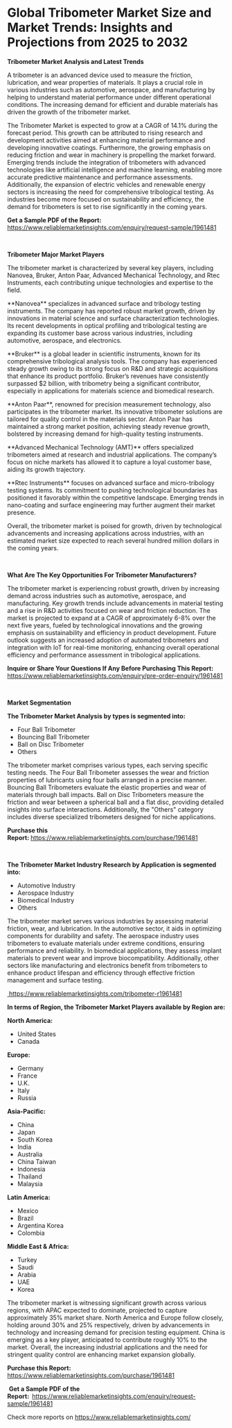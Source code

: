<p><h1>Global Tribometer Market Size and Market Trends: Insights and Projections from 2025 to 2032</h1></p><p><strong>Tribometer Market Analysis and Latest Trends</strong></p>
<p><p>A tribometer is an advanced device used to measure the friction, lubrication, and wear properties of materials. It plays a crucial role in various industries such as automotive, aerospace, and manufacturing by helping to understand material performance under different operational conditions. The increasing demand for efficient and durable materials has driven the growth of the tribometer market.</p><p>The Tribometer Market is expected to grow at a CAGR of 14.1% during the forecast period. This growth can be attributed to rising research and development activities aimed at enhancing material performance and developing innovative coatings. Furthermore, the growing emphasis on reducing friction and wear in machinery is propelling the market forward. Emerging trends include the integration of tribometers with advanced technologies like artificial intelligence and machine learning, enabling more accurate predictive maintenance and performance assessments. Additionally, the expansion of electric vehicles and renewable energy sectors is increasing the need for comprehensive tribological testing. As industries become more focused on sustainability and efficiency, the demand for tribometers is set to rise significantly in the coming years.</p></p>
<p><strong>Get a Sample PDF of the Report:&nbsp;</strong> <a href="https://www.reliablemarketinsights.com/enquiry/request-sample/1961481?utm_campaign=2442&utm_medium=2&utm_source=Github&utm_content=ia&utm_term=28022025&utm_id=tribometer">https://www.reliablemarketinsights.com/enquiry/request-sample/1961481</a></p>
<p>&nbsp;</p>
<p><strong>Tribometer Major Market Players</strong></p>
<p><p>The tribometer market is characterized by several key players, including Nanovea, Bruker, Anton Paar, Advanced Mechanical Technology, and Rtec Instruments, each contributing unique technologies and expertise to the field.</p><p>**Nanovea** specializes in advanced surface and tribology testing instruments. The company has reported robust market growth, driven by innovations in material science and surface characterization technologies. Its recent developments in optical profiling and tribological testing are expanding its customer base across various industries, including automotive, aerospace, and electronics.</p><p>**Bruker** is a global leader in scientific instruments, known for its comprehensive tribological analysis tools. The company has experienced steady growth owing to its strong focus on R&D and strategic acquisitions that enhance its product portfolio. Bruker’s revenues have consistently surpassed $2 billion, with tribometry being a significant contributor, especially in applications for materials science and biomedical research.</p><p>**Anton Paar**, renowned for precision measurement technology, also participates in the tribometer market. Its innovative tribometer solutions are tailored for quality control in the materials sector. Anton Paar has maintained a strong market position, achieving steady revenue growth, bolstered by increasing demand for high-quality testing instruments.</p><p>**Advanced Mechanical Technology (AMT)** offers specialized tribometers aimed at research and industrial applications. The company’s focus on niche markets has allowed it to capture a loyal customer base, aiding its growth trajectory.</p><p>**Rtec Instruments** focuses on advanced surface and micro-tribology testing systems. Its commitment to pushing technological boundaries has positioned it favorably within the competitive landscape. Emerging trends in nano-coating and surface engineering may further augment their market presence.</p><p>Overall, the tribometer market is poised for growth, driven by technological advancements and increasing applications across industries, with an estimated market size expected to reach several hundred million dollars in the coming years.</p></p>
<p>&nbsp;</p>
<p><strong>What Are The Key Opportunities For Tribometer Manufacturers?</strong></p>
<p><p>The tribometer market is experiencing robust growth, driven by increasing demand across industries such as automotive, aerospace, and manufacturing. Key growth trends include advancements in material testing and a rise in R&D activities focused on wear and friction reduction. The market is projected to expand at a CAGR of approximately 6-8% over the next five years, fueled by technological innovations and the growing emphasis on sustainability and efficiency in product development. Future outlook suggests an increased adoption of automated tribometers and integration with IoT for real-time monitoring, enhancing overall operational efficiency and performance assessment in tribological applications.</p></p>
<p><strong>Inquire or Share Your Questions If Any Before Purchasing This Report:</strong> <a href="https://www.reliablemarketinsights.com/enquiry/pre-order-enquiry/1961481?utm_campaign=2442&utm_medium=2&utm_source=Github&utm_content=ia&utm_term=28022025&utm_id=tribometer">https://www.reliablemarketinsights.com/enquiry/pre-order-enquiry/1961481</a></p>
<p>&nbsp;</p>
<p><strong>Market Segmentation</strong></p>
<p><strong>The Tribometer Market Analysis by types is segmented into:</strong></p>
<p><ul><li>Four Ball Tribometer</li><li>Bouncing Ball Tribometer</li><li>Ball on Disc Tribometer</li><li>Others</li></ul></p>
<p><p>The tribometer market comprises various types, each serving specific testing needs. The Four Ball Tribometer assesses the wear and friction properties of lubricants using four balls arranged in a precise manner. Bouncing Ball Tribometers evaluate the elastic properties and wear of materials through ball impacts. Ball on Disc Tribometers measure the friction and wear between a spherical ball and a flat disc, providing detailed insights into surface interactions. Additionally, the "Others" category includes diverse specialized tribometers designed for niche applications.</p></p>
<p><strong>Purchase this Report:&nbsp;</strong><a href="https://www.reliablemarketinsights.com/purchase/1961481?utm_campaign=2442&utm_medium=2&utm_source=Github&utm_content=ia&utm_term=28022025&utm_id=tribometer">https://www.reliablemarketinsights.com/purchase/1961481</a></p>
<p>&nbsp;</p>
<p><strong>The Tribometer Market Industry Research by Application is segmented into:</strong></p>
<p><ul><li>Automotive Industry</li><li>Aerospace Industry</li><li>Biomedical Industry</li><li>Others</li></ul></p>
<p><p>The tribometer market serves various industries by assessing material friction, wear, and lubrication. In the automotive sector, it aids in optimizing components for durability and safety. The aerospace industry uses tribometers to evaluate materials under extreme conditions, ensuring performance and reliability. In biomedical applications, they assess implant materials to prevent wear and improve biocompatibility. Additionally, other sectors like manufacturing and electronics benefit from tribometers to enhance product lifespan and efficiency through effective friction management and surface testing.</p></p>
<p><a href="https://www.reliablemarketinsights.com/tribometer-r1961481?utm_campaign=2442&utm_medium=2&utm_source=Github&utm_content=ia&utm_term=28022025&utm_id=tribometer">&nbsp;https://www.reliablemarketinsights.com/tribometer-r1961481</a></p>
<p><strong>In terms of Region, the Tribometer Market Players available by Region are:</strong></p>
<p>
    <p> <strong> North America: </strong>
        <ul>
            <li>United States</li>
            <li>Canada</li>
        </ul>
        </p> 
    <p> <strong> Europe: </strong>
        <ul>
            <li>Germany</li>
            <li>France</li>
            <li>U.K.</li>
            <li>Italy</li>
            <li>Russia</li>
        </ul>
        </p> 
    <p> <strong> Asia-Pacific: </strong>
        <ul>
            <li>China</li>
            <li>Japan</li>
            <li>South Korea</li>
            <li>India</li>
            <li>Australia</li>
            <li>China Taiwan</li>
            <li>Indonesia</li>
            <li>Thailand</li>
            <li>Malaysia</li>
        </ul>
        </p> 
    <p> <strong> Latin America: </strong>
        <ul>
            <li>Mexico</li>
            <li>Brazil</li>
            <li>Argentina Korea</li>
            <li>Colombia</li>
        </ul>
        </p> 
    <p> <strong> Middle East & Africa: </strong>
        <ul>
            <li>Turkey</li>
            <li>Saudi</li>
            <li>Arabia</li>
            <li>UAE</li>
            <li>Korea</li>
        </ul>
    </p>
    </p>
<p><p>The tribometer market is witnessing significant growth across various regions, with APAC expected to dominate, projected to capture approximately 35% market share. North America and Europe follow closely, holding around 30% and 25% respectively, driven by advancements in technology and increasing demand for precision testing equipment. China is emerging as a key player, anticipated to contribute roughly 10% to the market. Overall, the increasing industrial applications and the need for stringent quality control are enhancing market expansion globally.</p></p>
<p><strong>Purchase this Report: </strong><a href="https://www.reliablemarketinsights.com/purchase/1961481?utm_campaign=2442&utm_medium=2&utm_source=Github&utm_content=ia&utm_term=28022025&utm_id=tribometer">https://www.reliablemarketinsights.com/purchase/1961481</a></p>
<p>&nbsp;<strong>Get a Sample PDF of the Report:&nbsp;&nbsp;</strong><a href="https://www.reliablemarketinsights.com/enquiry/request-sample/1961481?utm_campaign=2442&utm_medium=2&utm_source=Github&utm_content=ia&utm_term=28022025&utm_id=tribometer">https://www.reliablemarketinsights.com/enquiry/request-sample/1961481</a></p>
<p><strong></strong></p>
<p>Check more reports on <a href="https://www.reliablemarketinsights.com/?utm_campaign=2442&utm_medium=2&utm_source=Github&utm_content=ia&utm_term=28022025&utm_id=tribometer">https://www.reliablemarketinsights.com/</a></p>